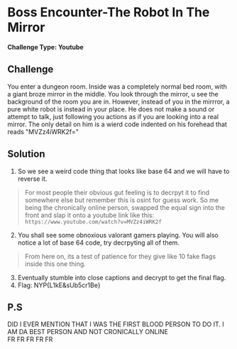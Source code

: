 # Boss Encounter-The Robot In The Mirror

**Challenge Type: Youtube**  

## Challenge

You enter a dungeon room. Inside was a completely normal bed room, with a giant broze mirror in the middle. You look through the mirror, u see the background of the room you are in. However, instead of you in the mirrror, a pure white robot is instead in your place. He does not make a sound or attempt to talk, just following you actions as if you are looking into a real mirror. The only detail on him is a wierd code indented on his forehead that reads "MVZz4iWRK2f="

## Solution 

1) So we see a weird code thing that looks like base 64 and we will have to reverse it.
> For most people their obvious gut feeling is to decrpyt it to find somewhere else but remember this is osint for guess work. So me being the chronically online person, swapped the equal sign into the front and slap it onto a youtube link like this: ``` https://www.youtube.com/watch?v=MVZz4iWRK2f```
2) You shall see some obnoxious valorant gamers playing. You will also notice a lot of base 64 code, try decrpyting all of them.
> From here on, its a test of patience for they give like 10 fake flags inside this one thing.
3) Eventually stumble into close captions and decrypt to get the final flag.
4) Flag: NYP{L1kE&sUb5cr1Be}

## P.S

DID I EVER MENTION THAT I WAS THE FIRST BLOOD PERSON TO DO IT. I AM DA BEST PERSON AND NOT CRONICALLY ONLINE 
<br>
FR FR FR FR FR